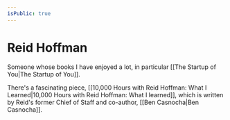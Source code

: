 ```yaml
---
isPublic: true
---
```


# Reid Hoffman

Someone whose books I have enjoyed a lot, in particular [[The Startup of You|The Startup of You]].

There's a fascinating piece, [[10,000 Hours with Reid Hoffman: What I Learned|10,000 Hours with Reid Hoffman: What I learned]], which is written by Reid's former Chief of Staff and co-author, [[Ben Casnocha|Ben Casnocha]].